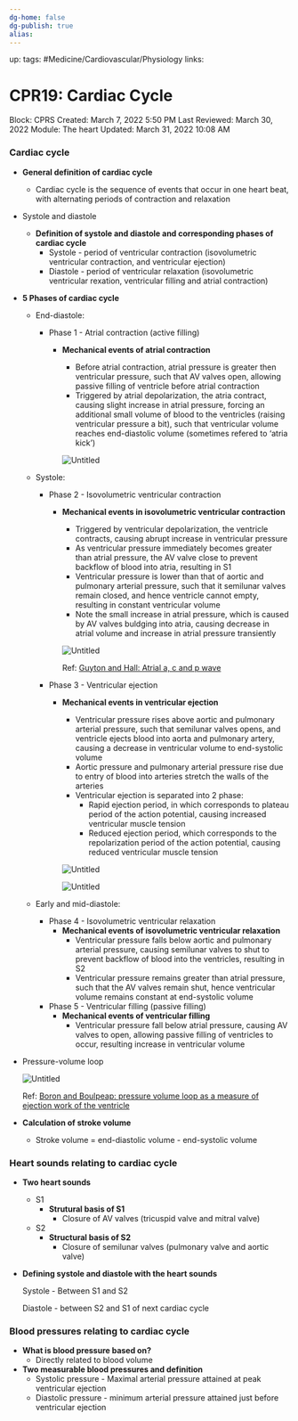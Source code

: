 ```yaml
---
dg-home: false
dg-publish: true
alias:
---
```

up:
tags: #Medicine/Cardiovascular/Physiology 
links:
# CPR19: Cardiac Cycle

Block: CPRS
Created: March 7, 2022 5:50 PM
Last Reviewed: March 30, 2022
Module: The heart
Updated: March 31, 2022 10:08 AM

### Cardiac cycle

- **General definition of cardiac cycle**
    - Cardiac cycle is the sequence of events that occur in one heart beat, with alternating periods of contraction and relaxation
- Systole and diastole
    - **Definition of systole and diastole and corresponding phases of cardiac cycle**
        - Systole - period of ventricular contraction (isovolumetric ventricular contraction, and ventricular ejection)
        - Diastole - period of ventricular relaxation (isovolumetric ventricular rexation, ventricular filling and atrial contraction)
- **5 Phases of cardiac cycle**
    - End-diastole:
        - Phase 1 - Atrial contraction (active filling)
            - **Mechanical events of atrial contraction**
                - Before atrial contraction, atrial pressure is greater then ventricular pressure, such that AV valves open, allowing passive filling of ventricle before atrial contraction
                - Triggered by atrial depolarization, the atria contract, causing slight increase in atrial pressure, forcing an additional small volume of blood to the ventricles (raising ventricular pressure a bit), such that ventricular volume reaches end-diastolic volume (sometimes refered to ‘atria kick’)
                
                ![Untitled](CPR19%20Cardiac%20Cycle%20b7a36ec29a0b470981ecb3204d2f2bad/Untitled.png)
                
    - Systole:
        - Phase 2 - Isovolumetric ventricular contraction
            - **Mechanical events in isovolumetric ventricular contraction**
                - Triggered by ventricular depolarization, the ventricle contracts, causing abrupt increase in ventricular pressure
                - As ventricular pressure immediately becomes greater than atrial pressure, the AV valve close to prevent backflow of blood into atria, resulting in S1
                - Ventricular pressure is lower than that of aortic and pulmonary arterial pressure, such that it semilunar valves remain closed, and hence ventricle cannot empty, resulting in constant ventricular volume
                - Note the small increase in atrial pressure, which is caused by AV valves buldging into atria, causing decrease in atrial volume and increase in atrial pressure transiently
                
                ![Untitled](CPR19%20Cardiac%20Cycle%20b7a36ec29a0b470981ecb3204d2f2bad/Untitled%201.png)
                
                Ref: [Guyton and Hall: Atrial a, c and p wave](https://www.notion.so/Guyton-and-Hall-Atrial-a-c-and-p-wave-3c6120d99653476aae52e894533cdc38) 
                
        - Phase 3 - Ventricular ejection
            - **Mechanical events in ventricular ejection**
                - Ventricular pressure rises above aortic and pulmonary arterial pressure, such that semilunar valves opens, and ventricle ejects blood into aorta and pulmonary artery, causing a decrease in ventricular volume to end-systolic volume
                - Aortic pressure and pulmonary arterial pressure rise due to entry of blood into arteries stretch the walls of the arteries
                - Ventricular ejection is separated into 2 phase:
                    - Rapid ejection period, in which corresponds to plateau period of the action potential, causing increased ventricular muscle tension
                    - Reduced ejection period, which corresponds to the repolarization period of the action potential, causing reduced ventricular muscle tension
                
                ![Untitled](CPR19%20Cardiac%20Cycle%20b7a36ec29a0b470981ecb3204d2f2bad/Untitled%202.png)
                
                ![Untitled](CPR19%20Cardiac%20Cycle%20b7a36ec29a0b470981ecb3204d2f2bad/Untitled%203.png)
                
    - Early and mid-diastole:
        - Phase 4 - Isovolumetric ventricular relaxation
            - **Mechanical events of isovolumetric ventricular relaxation**
                - Ventricular pressure falls below aortic and pulmonary arterial pressure, causing semilunar valves to shut to prevent backflow of blood into the ventricles, resulting in S2
                - Ventricular pressure remains greater than atrial pressure, such that the AV valves remain shut, hence ventricular volume remains constant at end-systolic volume
        - Phase 5 - Ventricular filling (passive filling)
            - **Mechanical events of ventricular filling**
                - Ventricular pressure fall below atrial pressure, causing AV valves to open, allowing passive filling of ventricles to occur, resulting increase in ventricular volume
- Pressure-volume loop
    
    ![Untitled](CPR19%20Cardiac%20Cycle%20b7a36ec29a0b470981ecb3204d2f2bad/Untitled%204.png)
    
    Ref: [Boron and Boulpeap: pressure volume loop as a measure of ejection work of the ventricle](https://www.notion.so/Boron-and-Boulpeap-pressure-volume-loop-as-a-measure-of-ejection-work-of-the-ventricle-dcca1547b75b4f3e945b7686b2cbe79f) 
    
- **Calculation of stroke volume**
    - Stroke volume = end-diastolic volume - end-systolic volume

### Heart sounds relating to cardiac cycle

- **Two heart sounds**
    - S1
        - **Strutural basis of S1**
            - Closure of AV valves (tricuspid valve and mitral valve)
    - S2
        - **Structural basis of S2**
            - Closure of semilunar valves (pulmonary valve and aortic valve)
- **Defining systole and diastole with the heart sounds**
    
    Systole - Between S1 and S2
    
    Diastole - between S2 and S1 of next cardiac cycle
    

### Blood pressures relating to cardiac cycle

- **What is blood pressure based on?**
    - Directly related to blood volume
- **Two measurable blood pressures and definition**
    - Systolic pressure - Maximal arterial pressure attained at peak ventricular ejection
    - Diastolic pressure - minimum arterial pressure attained just before ventricular ejection